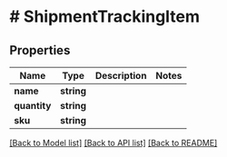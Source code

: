 # # ShipmentTrackingItem

## Properties

Name | Type | Description | Notes
------------ | ------------- | ------------- | -------------
**name** | **string** |  |
**quantity** | **string** |  |
**sku** | **string** |  |

[[Back to Model list]](../../README.md#models) [[Back to API list]](../../README.md#endpoints) [[Back to README]](../../README.md)
